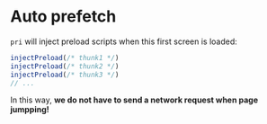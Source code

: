 # Auto prefetch

`pri` will inject preload scripts when this first screen is loaded:

```typescript
injectPreload(/* thunk1 */)
injectPreload(/* thunk2 */)
injectPreload(/* thunk3 */)
// ...
```

In this way, **we do not have to send a network request when page jumpping!**
